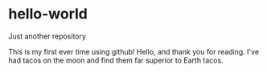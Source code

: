 # hello-world
Just another repository

This is my first ever time using github!  Hello, and thank you for reading.
I've had tacos on the moon and find them far superior to Earth tacos.
